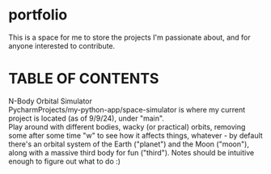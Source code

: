 # portfolio
This is a space for me to store the projects I'm passionate about, and for anyone interested to contribute. 

# TABLE OF CONTENTS

N-Body Orbital Simulator <br>
PycharmProjects/my-python-app/space-simulator is where my current project is located (as of 9/9/24), under "main". <br>
Play around with different bodies, wacky (or practical) orbits, removing some after some time "w" to see how it affects things, whatever - by default there's an orbital system of the Earth ("planet") and the Moon ("moon"), along with a massive third body for fun ("third"). Notes should be intuitive enough to figure out what to do :)
